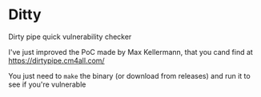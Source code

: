# Ditty
Dirty pipe quick vulnerability checker

I've just improved the PoC made by Max Kellermann, that you cand find at https://dirtypipe.cm4all.com/

You just need to `make` the binary (or download from releases) and run it to see if you're vulnerable
